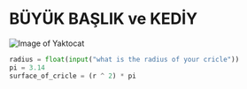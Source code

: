 # BÜYÜK BAŞLIK ve KEDİY
![Image of Yaktocat](https://octodex.github.com/images/yaktocat.png)

``` python
radius = float(input("what is the radius of your cricle"))
pi = 3.14
surface_of_cricle = (r ^ 2) * pi 
```
